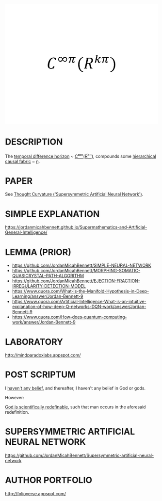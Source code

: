 ![Alt text](https://github.com/JordanMicahBennett/God/blob/master/source%20code/data/images/GodV2.png "default page")






DESCRIPTION
============================================
The [temporal difference horizon](https://en.wikipedia.org/wiki/Bellman_equation) ~ [C<sup>∞π</sup>(R<sup>kπ</sup>)](https://www.researchgate.net/publication/316586028_Thought_Curvature_An_underivative_hypothesis), compounds some [hierarchical causal fabric](http://ir.uiowa.edu/cgi/viewcontent.cgi?article=2035&context=etd) ~ [η](https://en.m.wikipedia.org/wiki/Direct_numerical_simulation).











PAPER 
============================================
See [Thought Curvature ('Supersymmetric Artificial Neural Network')](https://www.researchgate.net/publication/316586028_Thought_Curvature_An_underivative_hypothesis).










SIMPLE EXPLANATION
============================================
https://jordanmicahbennett.github.io/Supermathematics-and-Artificial-General-Intelligence/














LEMMA (PRIOR)
============================================
* https://github.com/JordanMicahBennett/SIMPLE-NEURAL-NETWORK
* https://github.com/JordanMicahBennett/MORPHING-SOMATIC-QUASICRYSTAL-PATH-ALGORITHM
* https://github.com/JordanMicahBennett/EJECTION-FRACTION-IRREGULARITY-DETECTION-MODEL
* https://www.quora.com/What-is-the-Manifold-Hypothesis-in-Deep-Learning/answer/Jordan-Bennett-9
* https://www.quora.com/Artificial-Intelligence-What-is-an-intuitive-explanation-of-how-deep-Q-networks-DQN-work/answer/Jordan-Bennett-9
* https://www.quora.com/How-does-quantum-computing-work/answer/Jordan-Bennett-9









LABORATORY
============================================
http://mindparadoxlabs.appspot.com/












POST SCRIPTUM
============================================
I [haven't any belief](http://nonbeliefism.com), and thereafter, I haven't any belief in God or gods. 


However:


[God is scientifically redefinable](https://www.researchgate.net/publication/316662636_A_scientific_redefinition_of_God_by_an_atheist), such that man occurs in the aforesaid redefinition.





SUPERSYMMETRIC ARTIFICIAL NEURAL NETWORK
==============================================
https://github.com/JordanMicahBennett/Supersymmetric-artificial-neural-network









AUTHOR PORTFOLIO
============================================
http://folioverse.appspot.com/
